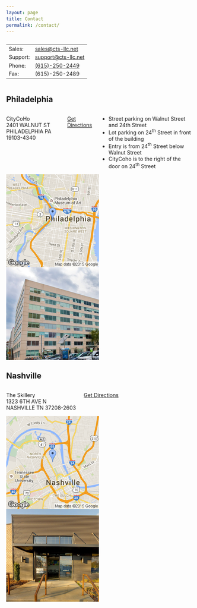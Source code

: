 ```yaml
---
layout: page
title: Contact
permalink: /contact/
---
```



<div class="row">
  <div class="twelve columns">
    <table class="u-full-width">
      <tr>
        <td>Sales:</td>
        <td><a href="mailto:sales@cts-llc.net">sales@cts-llc.net</a></td>
      </tr>
      <tr>
        <td>Support:</td>
        <td><a href="mailto:support@cts-llc.net">support@cts-llc.net</a></td>
      </tr>
      <tr>
        <td>Phone:</td>
        <td><a href="tel:6152502449">(615)-250-2449</a></td>
      </tr>
      <tr>
        <td>Fax:</td>
        <td>(615)-250-2489</td>
      </tr>
    </table>
  </div>
</div>

Philadelphia
------------

<div class="row">
  <div class="four columns">
    <p>CityCoHo<br>2401 WALNUT ST<br>PHILADELPHIA PA 19103-4340</p>
    <p><a href="https://maps.google.com?daddr=2401+WALNUT+ST+PHILADELPHIA+PA+19103" target="_blank">Get Directions</a></p>
    <ul class="smaller-font">
      <li>Street parking on Walnut Street and 24th Street</li>
      <li>Lot parking on 24<sup>th</sup> Street in front of the building</li>
      <li>Entry is from 24<sup>th</sup> Street below Walnut Street</li>
      <li>CityCoho is to the right of the door on 24<sup>th</sup> Street</li>
    </ul>
  </div>
  <div class="four columns"><img class="framed u-max-full-width" src="/images/philadelphia.png"></div>
  <div class="four columns"><img class="framed u-max-full-width" src="/images/citycoho.png"></div>
</div>

Nashville
---------

<div class="row">
  <div class="four columns">
    <p>The Skillery<br>1323 6TH AVE N<br>NASHVILLE TN 37208-2603</p>
    <p><a href="https://maps.google.com?daddr=1323+6TH+AVE+N+NASHVILLE+TN+37208" target="_blank">Get Directions</a></p>
  </div>
  <div class="four columns"><img class="framed u-max-full-width" src="/images/nashville.png"></div>
  <div class="four columns"><img class="framed u-max-full-width" src="/images/theskillery.png"></div>
</div>
